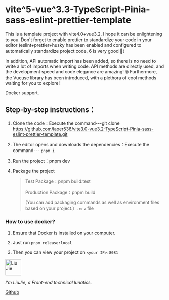 # vite^5-vue^3.3-TypeScript-Pinia-sass-eslint-prettier-template

This is a template project with vite4.0+vue3.2. I hope it can be enlightening to you. Don't forget to enable prettier to standardize your code in your editor (eslint+prettier+husky has been enabled and configured to automatically standardize project code, 6 is very good 🤣）

In addition, API automatic import has been added, so there is no need to write a lot of imports when writing code. API methods are directly used, and the development speed and code elegance are amazing! 🤓 Furthermore, the Vueuse library has been introduced, with a plethora of cool methods waiting for you to explore!

Docker support.

## Step-by-step instructions：

1. Clone the code：Execute the command---git clone https://github.com/laoer536/vite3.0-vue3.2-TypeScript-Pinia-sass-eslint-prettier-template.git

2. The editor opens and downloads the dependencies：Execute the command--- `pnpm i`

3. Run the project：pnpm dev

4. Package the project

   > Test Package：pnpm build:test
   >
   > Production Package：pnpm build
   >
   > (You can add packaging commands as well as environment files based on your project.）`.env` file

### How to use docker?

1. Ensure that Docker is installed on your computer.

2. Just run `pnpm release:local`

3. Then you can view your project on `<your IP>:8081`

<div align="left">
<img alt="Liu Jie" src="https://s2.loli.net/2021/12/16/rxjhMFtGElVIuyz.png" width=50 />

_I'm LiuJie, a Front-end technical lunatics._

[Github](https://github.com/laoer536)

